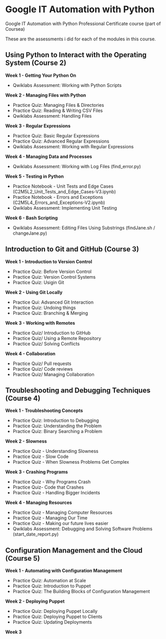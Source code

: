 # Google IT Automation with Python
Google IT Automation with Python Professional Certificate course (part of Coursea)

These are the assessments i did for each of the modules in this course.

## Using Python to Interact with the Operating System (Course 2)

**Week 1 - Getting Your Python On**
- Qwiklabs Assessment: Working with Python Scripts

**Week 2 - Managing Files with Python**
- Practice Quiz: Managing Files & Directories
- Practice Quiz: Reading & Writing CSV Files
- Qwiklabs Assessment: Handling Files

**Week 3 - Regular Expressions**
- Practice Quiz: Basic Regular Expressions
- Practice Quiz: Advanced Regular Expressions
- Qwiklabs Assessment: Working with Regular Expressions

**Week 4 - Managing Data and Processes**
- Qwiklabs Assessment: Working with Log Files (find_error.py)

**Week 5 - Testing in Python**
- Practice Notebook - Unit Tests and Edge Cases (C2M5L2_Unit_Tests_and_Edge_Cases-V3.ipynb)
- Practice Notebook - Errors and Exceptions (C2M5L4_Errors_and_Exceptions-V2.ipynb)
- Qwiklabs Assessment: Implementing Unit Testing

**Week 6 - Bash Scripting**
- Qwiklabs Assessment: Editing Files Using Substrings (findJane.sh / changeJane.py)


## Introduction to Git and GitHub (Course 3)

**Week 1 - Introduction to Version Control**
- Practice Quiz: Before Version Control
- Practice Quiz: Version Control Systems
- Practice Quiz: Usigin Git

**Week 2 - Using Git Locally** 
- Practice Qui: Advanced Git Interaction
- Practice Quiz: Undoing things
- Practice Quiz: Branching & Merging

**Week 3 - Working with Remotes**
- Practice Quiz/ Introduction to GitHub
- Practice Quiz/ Using a Remote Repository
- Practice Quiz/ Solving Conflicts

**Week 4 - Collaboration**
- Practice Quiz/ Pull requests
- Practice Quiz/ Code reviews
- Practice Quiz/ Managing Collaboration

## Troubleshooting and Debugging Techniques (Course 4)

**Week 1 - Troubleshooting Concepts**
- Practice Quiz: Introduction to Debugging
- Practice Quiz: Understanding the Problem
- Practice Quiz: Binary Searching a Problem

**Week 2 - Slowness**
- Practice Quiz - Understanding Slowness
- Practice Quiz - Slow Code
- Practice Quiz - When Slowness Problems Get Complex

**Week 3 - Crashing Programs**
- Practice Quiz - Why Programs Crash
- Practice Quiz- Code that Crashes
- Practice Quiz - Handling Bigger Incidents

**Week 4 - Managing Resources**
- Practice Quiz - Managing Computer Resources
- Practice Quiz - Managing Our Time
- Practice Quiz - Making our future lives easier
- Qwiklabs Assessment: Debugging and Solving Software Problems (start_date_report.py)

## Configuration Management and the Cloud (Course 5)

**Week 1 - Automating with Configuration Management**
- Practice Quiz: Automation at Scale
- Practice Quiz: Introduction to Puppet
- Practice Quiz: The Building Blocks of Configuration Management

**Week 2 - Deploying Puppet**
- Practice Quiz: Deploying Puppet Locally
- Practice Quiz: Deploying Puppet to Clients
- Practice Quiz: Updating Deployments

**Week 3**

